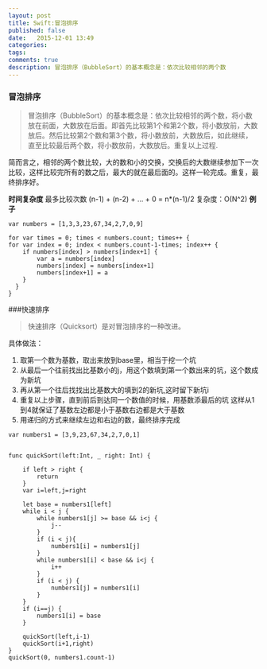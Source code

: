 ```yaml
---
layout: post
title: Swift:冒泡排序
published: false
date:   2015-12-01 13:49
categories:
tags:
comments: true
description: 冒泡排序（BubbleSort）的基本概念是：依次比较相邻的两个数
---
```


### 冒泡排序
>冒泡排序（BubbleSort）的基本概念是：依次比较相邻的两个数，将小数放在前面，大数放在后面。即首先比较第1个和第2个数，将小数放前，大数放后。然后比较第2个数和第3个数，将小数放前，大数放后，如此继续，直至比较最后两个数，将小数放前，大数放后。重复以上过程.

简而言之，相邻的两个数比较，大的数和小的交换，交换后的大数继续参加下一次比较，这样比较完所有的数之后，最大的就在最后面的。这样一轮完成。重复，最终排序好。

**时间复杂度**
最多比较次数 (n-1) + (n-2) + ... + 0 = n*(n-1)/2
复杂度：O(N^2) 
**例子**

```
var numbers = [1,3,3,23,67,34,2,7,0,9]

for var times = 0; times < numbers.count; times++ {
for var index = 0; index < numbers.count-1-times; index++ {
    if numbers[index] > numbers[index+1] {
        var a = numbers[index]
        numbers[index] = numbers[index+1]
        numbers[index+1] = a
    }
  }
}
```

###快速排序
>快速排序（Quicksort）是对冒泡排序的一种改进。

具体做法：

1. 取第一个数为基数，取出来放到base里，相当于挖一个坑
2. 从最后一个往前找出比基数小的j，用这个数填到第一个数出来的坑，这个数成为新坑
3. 再从第一个往后找找出比基数大的填到2的新坑,这时留下新坑i
4. 重复以上步骤，直到前后到达同一个数值的时候，用基数添最后的坑
这样从1到4就保证了基数左边都是小于基数右边都是大于基数
5. 用递归的方式来继续左边和右边的数，最终排序完成

```
var numbers1 = [3,9,23,67,34,2,7,0,1]


func quickSort(left:Int, _ right: Int) {
    
    if left > right {
        return
    }
    var i=left,j=right
    
    let base = numbers1[left]
    while i < j {
        while numbers1[j] >= base && i<j {
            j--
        }
        if (i < j){
            numbers1[i] = numbers1[j]
        }
        while numbers1[i] < base && i<j {
            i++
        }
        if (i < j) {
            numbers1[j] = numbers1[i]
        }
    }
    if (i==j) {
        numbers1[i] = base
    }
    
    quickSort(left,i-1)
    quickSort(i+1,right)
}
quickSort(0, numbers1.count-1)
```